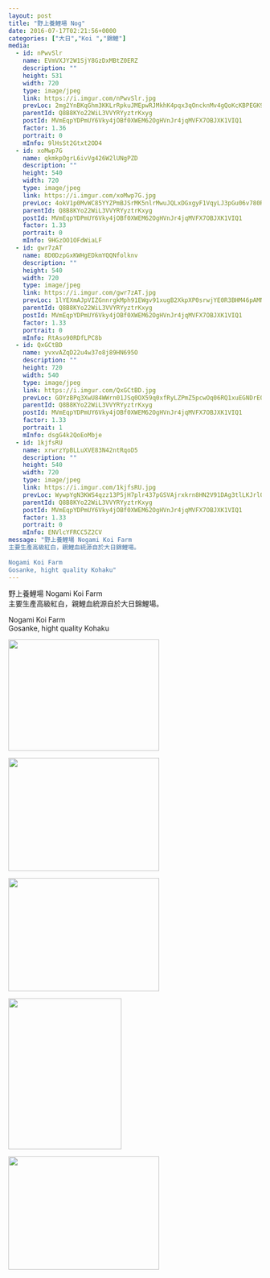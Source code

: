```yaml
---
layout: post
title: "野上養鯉場 Nog" 
date: 2016-07-17T02:21:56+0000 
categories: ["大日","Koi ","錦鯉"] 
media:
  - id: nPwvSlr
    name: EVmVXJY2W1SjY8GzDxMBtZ0ERZ
    description: ""   
    height: 531
    width: 720
    type: image/jpeg
    link: https://i.imgur.com/nPwvSlr.jpg
    prevLoc: 2mg2YnBKqGhm3KKLrRpkuJMEpwRJMkhK4pqx3qOncknMv4gQoKcKBPEGK9KQcpnJjZ8W6XhvM1NWnBP9FkKEgLOJJGC9OV6O4842f2gQBOJ32lcjypwmGQmLSkXX2mMrJ3fPpO8xmZvycwyw4j0DX0S7yADlrOE9s5OMjyDDnWhK80gMBXXzF36LB73L7vHWOPLrkE27FGVP3xnkpxiJ4PkLBxpVfxyoBZOv2pSj9nBZl6v1H93ARvVAlLHzXQYRR9Jx
    parentId: Q8B8KYo22WiL3VVYRYyztrKxyg
    postId: MVmEqpYDPmUY6Vky4jOBf0XWEM62OgHVnJr4jqMVFX7OBJXK1VIQ1
    factor: 1.36
    portrait: 0
    mInfo: 9lHsSt2Gtxt2OD4
  - id: xoMwp7G
    name: qkmkpOgrL6ivVg426W2lUNgPZD
    description: ""   
    height: 540
    width: 720
    type: image/jpeg
    link: https://i.imgur.com/xoMwp7G.jpg
    prevLoc: 4okV1p0MvWC85YYZPmBJSrMK5nlrMwuJQLxDGxgyF1VqyLJ3pGu06v780R0Efy1K81ArZXtxAgz2q3jrul5XPyW432fv9Wn3kZ8rIvG3BWZqABSKW2mJyLKpSzZpWQzXzNF5Vo2MmP7LH3lEEzVW4NI3x3kw1qrVupKmNPDDOYfXjlm6N11gS7GxX47PNJUDp43jYVnrHxykNnp5xQCkMW74PrGNfZg6J3VJYBfwK32YV7lpfozw6mMwW8tLKNJOzzjN
    parentId: Q8B8KYo22WiL3VVYRYyztrKxyg
    postId: MVmEqpYDPmUY6Vky4jOBf0XWEM62OgHVnJr4jqMVFX7OBJXK1VIQ1
    factor: 1.33
    portrait: 0
    mInfo: 9HGzOO1OFdWiaLF
  - id: gwr7zAT
    name: 8D0DzpGxKWHgEDkmYQQNfolknv
    description: ""   
    height: 540
    width: 720
    type: image/jpeg
    link: https://i.imgur.com/gwr7zAT.jpg
    prevLoc: 1lYEXmAJpVIZGnnrgkMph91EWgv91xugB2XkpXP0srwjYE0R3BHM46pAMNMRcE0rG0KM7pfYwn2DZLo8f1Jqj53Z7xC4lGB3JL1BTBGKM5L1k3S5qnXYxL5BH8wzEqA9vRu2xv5lOw34hpgnOnKgn3fqJkyxXOlrFrOG6xNNnjHx7YwNGVVOuYRNM7Yx6EhvAELjjRWVs892ygApA8s45g7QroMNfjPw8pW82ZSz1n8j22OpUMvOPKyOYqSNkPMZGp4B
    parentId: Q8B8KYo22WiL3VVYRYyztrKxyg
    postId: MVmEqpYDPmUY6Vky4jOBf0XWEM62OgHVnJr4jqMVFX7OBJXK1VIQ1
    factor: 1.33
    portrait: 0
    mInfo: RtAso90RDfLPC8b
  - id: QxGCtBD
    name: yvxvAZqD22u4w37o8j89HN695O
    description: ""   
    height: 720
    width: 540
    type: image/jpeg
    link: https://i.imgur.com/QxGCtBD.jpg
    prevLoc: GOYzBPq3XwU84WWrn01JSq0OX59q0xfRyLZPmZ5pcwOq06RQ1xuEGNDrE0EQTXrpRqy1QJFE398Zpq0vSVo8vGJ64wFRQjMBnqRMIqymk7W06vFop47O3wORFzMvMrAZPPU3rYEELGxoIN4X7yKWvGT2K84qxBkmTOQ7XPMMJ9sj58V47DDNcA4W9PAW8NFnRAE3Kry6HmrQRw60V9FxYrMmRX6mF8XMY3EzmMhoV1nNKXmkTrOjLgkj8AIMwkjyYW9g
    parentId: Q8B8KYo22WiL3VVYRYyztrKxyg
    postId: MVmEqpYDPmUY6Vky4jOBf0XWEM62OgHVnJr4jqMVFX7OBJXK1VIQ1
    factor: 1.33
    portrait: 1
    mInfo: dsgG4k2QoEoMbje
  - id: 1kjfsRU
    name: xrwrzYpBLLuXVE83N42ntRqoD5
    description: ""   
    height: 540
    width: 720
    type: image/jpeg
    link: https://i.imgur.com/1kjfsRU.jpg
    prevLoc: WywpYgN3KWS4qzz13P5jH7plr437pGSVAjrxkrn8HN2V91DAg3tlLKJrl0l1tqX1BXkPjVfRwGkyXoQVFw5j9gP7WDcRx9zxjkjWSkwnp1JMkkHpoLg48G4QtgRR8NpMAASoQNNnrAm2fMmxx9AzQjsKjJyGXk52ukxo7zqqZVtEpl7Xm22McZWOG4ZR9rsLOENG4PngcLB0xz35nOtx9n69Q918c7kp2YEX45CN1l5PMXmBS4EAGxDAZmIjrKP3DLJL
    parentId: Q8B8KYo22WiL3VVYRYyztrKxyg
    postId: MVmEqpYDPmUY6Vky4jOBf0XWEM62OgHVnJr4jqMVFX7OBJXK1VIQ1
    factor: 1.33
    portrait: 0
    mInfo: ENVlcYFRCC5Z2CV
message: "野上養鯉場 Nogami Koi Farm  
主要生產高級紅白，親鯉血統源自於大日錦鯉場。  
  
Nogami Koi Farm  
Gosanke, hight quality Kohaku"
---
```


野上養鯉場 Nogami Koi Farm  
主要生產高級紅白，親鯉血統源自於大日錦鯉場。  
  
Nogami Koi Farm  
Gosanke, hight quality Kohaku


[//]: #media:  
<a href="https://i.imgur.com/nPwvSlr.jpg"><img src="https://i.imgur.com/nPwvSlr.jpg" height="221" width="300" /></a> 
  

<a href="https://i.imgur.com/xoMwp7G.jpg"><img src="https://i.imgur.com/xoMwp7G.jpg" height="225" width="300" /></a> 
  

<a href="https://i.imgur.com/gwr7zAT.jpg"><img src="https://i.imgur.com/gwr7zAT.jpg" height="225" width="300" /></a> 
  

<a href="https://i.imgur.com/QxGCtBD.jpg"><img src="https://i.imgur.com/QxGCtBD.jpg" height="300" width="225" /></a> 
  

<a href="https://i.imgur.com/1kjfsRU.jpg"><img src="https://i.imgur.com/1kjfsRU.jpg" height="225" width="300" /></a> 
 
